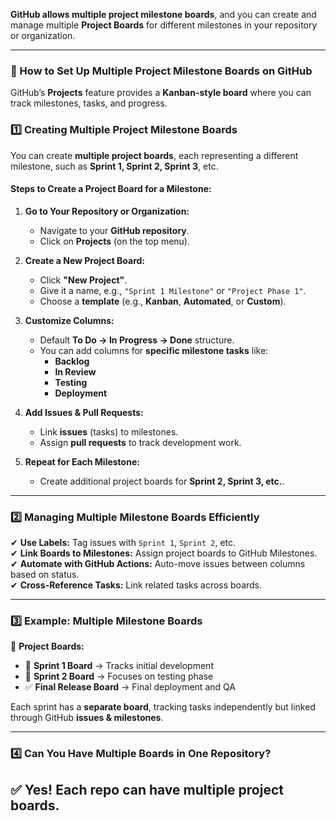 **GitHub allows multiple project milestone boards**, and you can create and manage multiple **Project Boards** for different milestones in your repository or organization.

---

### **🚀 How to Set Up Multiple Project Milestone Boards on GitHub**
GitHub’s **Projects** feature provides a **Kanban-style board** where you can track milestones, tasks, and progress.

### **1️⃣ Creating Multiple Project Milestone Boards**
You can create **multiple project boards**, each representing a different milestone, such as **Sprint 1, Sprint 2, Sprint 3**, etc.

#### **Steps to Create a Project Board for a Milestone:**
1. **Go to Your Repository or Organization:**
   - Navigate to your **GitHub repository**.
   - Click on **Projects** (on the top menu).

2. **Create a New Project Board:**
   - Click **"New Project"**.
   - Give it a name, e.g., `"Sprint 1 Milestone"` or `"Project Phase 1"`.
   - Choose a **template** (e.g., **Kanban**, **Automated**, or **Custom**).

3. **Customize Columns:**
   - Default **To Do → In Progress → Done** structure.
   - You can add columns for **specific milestone tasks** like:
     - **Backlog**
     - **In Review**
     - **Testing**
     - **Deployment**
  
4. **Add Issues & Pull Requests:**
   - Link **issues** (tasks) to milestones.
   - Assign **pull requests** to track development work.

5. **Repeat for Each Milestone:**  
   - Create additional project boards for **Sprint 2, Sprint 3, etc.**.

---

### **2️⃣ Managing Multiple Milestone Boards Efficiently**
✔ **Use Labels:** Tag issues with `Sprint 1`, `Sprint 2`, etc.  
✔ **Link Boards to Milestones:** Assign project boards to GitHub Milestones.  
✔ **Automate with GitHub Actions:** Auto-move issues between columns based on status.  
✔ **Cross-Reference Tasks:** Link related tasks across boards.

---

### **3️⃣ Example: Multiple Milestone Boards**
📌 **Project Boards:**
- 🚀 **Sprint 1 Board** → Tracks initial development  
- 🔄 **Sprint 2 Board** → Focuses on testing phase  
- ✅ **Final Release Board** → Final deployment and QA  

Each sprint has a **separate board**, tracking tasks independently but linked through GitHub **issues & milestones**.

---

### **4️⃣ Can You Have Multiple Boards in One Repository?**
✅ **Yes!** Each repo can have **multiple project boards**.  
---
